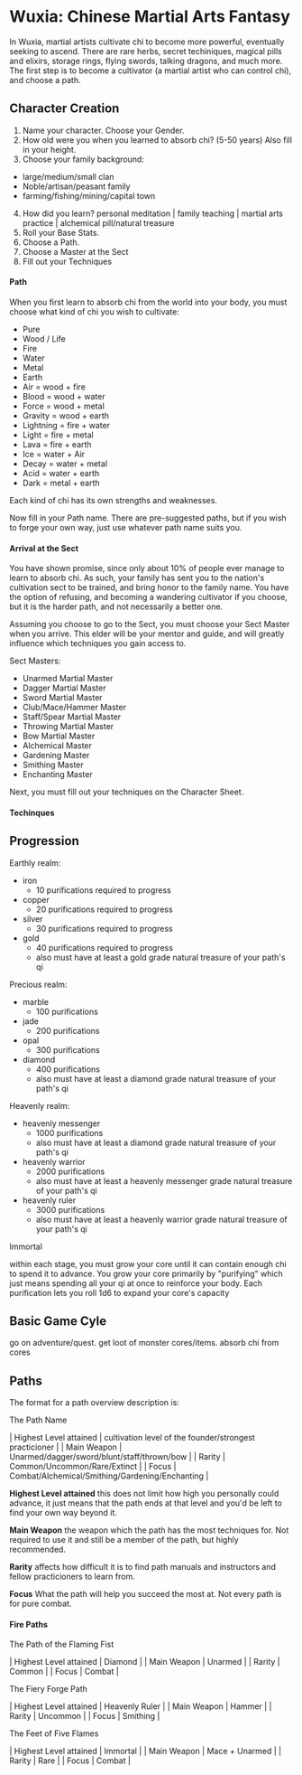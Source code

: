 # Wuxia: Chinese Martial Arts Fantasy

In Wuxia, martial artists cultivate chi to become more powerful, eventually seeking to ascend. There are rare herbs, secret techiniques, magical pills and elixirs, storage rings, flying swords, talking dragons, and much more. The first step is to become a cultivator (a martial artist who can control chi), and choose a path.

## Character Creation

1. Name your character. Choose your Gender.
2. How old were you when you learned to absorb chi? (5-50 years) Also fill in your height.
3. Choose your family background:
  - large/medium/small clan
  - Noble/artisan/peasant family
  - farming/fishing/mining/capital town
4. How did you learn? personal meditation | family teaching | martial arts practice | alchemical pill/natural treasure
5. Roll your Base Stats.
6. Choose a Path.
7. Choose a Master at the Sect
8. Fill out your Techniques

#### Path

When you first learn to absorb chi from the world into your body, you must choose what kind of chi you wish to cultivate:

- Pure
- Wood / Life
- Fire
- Water
- Metal
- Earth
- Air = wood + fire
- Blood = wood + water
- Force = wood + metal
- Gravity = wood + earth
- Lightning = fire + water
- Light = fire + metal
- Lava = fire + earth
- Ice = water + Air
- Decay = water + metal
- Acid = water + earth
- Dark = metal + earth

Each kind of chi has its own strengths and weaknesses.

Now fill in your Path name. There are pre-suggested paths, but if you wish to forge your own way, just use whatever path name suits you.

#### Arrival at the Sect

You have shown promise, since only about 10% of people ever manage to learn to absorb chi. As such, your family has sent you to the nation's cultivation sect to be trained, and bring honor to the family name. You have the option of refusing, and becoming a wandering cultivator if you choose, but it is the harder path, and not necessarily a better one.

Assuming you choose to go to the Sect, you must choose your Sect Master when you arrive. This elder will be your mentor and guide, and will greatly influence which techniques you gain access to.

Sect Masters:

- Unarmed Martial Master
- Dagger Martial Master
- Sword Martial Master
- Club/Mace/Hammer Master
- Staff/Spear Martial Master
- Throwing Martial Master
- Bow Martial Master
- Alchemical Master
- Gardening Master
- Smithing Master
- Enchanting Master

Next, you must fill out your techniques on the Character Sheet.

#### Techinques

## Progression

Earthly realm:
- iron
  - 10 purifications required to progress
- copper
  - 20 purifications required to progress
- silver
  - 30 purifications required to progress
- gold 
  - 40 purifications required to progress
  - also must have at least a gold grade natural treasure of your path's qi

Precious realm:
- marble
  - 100 purifications
- jade
  - 200 purifications
- opal
  - 300 purifications
- diamond 
  - 400 purifications
  - also must have at least a diamond grade natural treasure of your path's qi

Heavenly realm:
- heavenly messenger
  - 1000 purifications
  - also must have at least a diamond grade natural treasure of your path's qi
- heavenly warrior
  - 2000 purifications
  - also must have at least a heavenly messenger grade natural treasure of your path's qi
- heavenly ruler 
  - 3000 purifications
  - also must have at least a heavenly warrior grade natural treasure of your path's qi

Immortal

within each stage, you must grow your core until it can contain enough chi to spend it to advance. You grow your core primarily by "purifying" which just means spending all your qi at once to reinforce your body. Each purification lets you roll 1d6 to expand your core's capacity

## Basic Game Cyle

go on adventure/quest. get loot of monster cores/items. absorb chi from cores
## Paths

The format for a path overview description is:

The Path Name

| Highest Level attained | cultivation level of the founder/strongest practicioner |
| Main Weapon            | Unarmed/dagger/sword/blunt/staff/thrown/bow             |
| Rarity                 | Common/Uncommon/Rare/Extinct                            |
| Focus                  | Combat/Alchemical/Smithing/Gardening/Enchanting         |

**Highest Level attained** this does not limit how high you personally could advance, it just means that the path ends at that level and you'd be left to find your own way beyond it.

**Main Weapon** the weapon which the path has the most techniques for. Not required to use it and still be a member of the path, but highly recommended.

**Rarity** affects how difficult it is to find path manuals and instructors and fellow practicioners to learn from.

**Focus** What the path will help you succeed the most at. Not every path is for pure combat.

#### Fire Paths

The Path of the Flaming Fist

| Highest Level attained | Diamond |
| Main Weapon            | Unarmed |
| Rarity                 | Common  |
| Focus                  | Combat  |

The Fiery Forge Path

| Highest Level attained | Heavenly Ruler |
| Main Weapon            | Hammer         |
| Rarity                 | Uncommon       |
| Focus                  | Smithing       |

The Feet of Five Flames

| Highest Level attained | Immortal       |
| Main Weapon            | Mace + Unarmed |
| Rarity                 | Rare           |
| Focus                  | Combat         |

